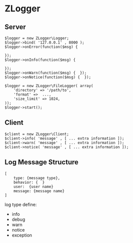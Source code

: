 ZLogger
==========

Server
------

    $logger = new ZLogger\Logger;
    $logger->bind( '127.0.0.1' , 8000 );
    $logger->onError(function($msg) {

    });
    $logger->onInfo(function($msg) {

    });
    $logger->onWarn(function($msg) {  });
    $logger->onNotice(function($msg) {  });

    $logger = new ZLogger\FileLogger( array(  
        'directory' => '/path/to',
        'format' =>  ...,
        'size_limit' => 1024,
    ));
    $logger->start();

Client
------

    $client = new ZLogger\Client;
    $client->info( 'message' , [ ... extra information ]);
    $client->warn( 'message' , [ ... extra information ]);
    $client->notice( 'message' , [ ... extra information ]);

Log Message Structure
-----------------------

    [
        type: {message type},
        behavior: {  }
        user:  {user name}
        message: {message name}
    ]

log type define:

* info
* debug
* warn
* notice
* exception





